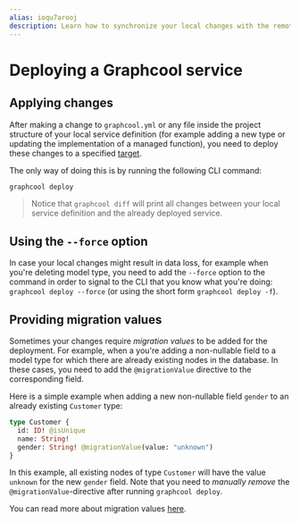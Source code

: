 ```yaml
---
alias: ioqu7arooj
description: Learn how to synchronize your local changes with the remote Graphcool project.
---
```


# Deploying a Graphcool service

## Applying changes

After making a change to `graphcool.yml` or any file inside the project structure of your local service definition (for example adding a new type or updating the implementation of a managed function), you need to deploy these changes to a specified [target](!alias-zoug8seen4).

The only way of doing this is by running the following CLI command:

```sh
graphcool deploy
``` 

> Notice that `graphcool diff` will print all changes between your local service definition and the already deployed service.

## Using the `--force` option

In case your local changes might result in data loss, for example when you're deleting model type, you need to add the `--force` option to the command in order to signal to the CLI that you know what you're doing: `graphcool deploy --force` (or using the short form `graphcool deploy -f`).


## Providing migration values

Sometimes your changes require _migration values_ to be added for the deployment. For example, when a you're adding a non-nullable field to a model type for which there are already existing nodes in the database. In these cases, you need to add the `@migrationValue` directive to the corresponding field. 

Here is a simple example when adding a new non-nullable field `gender` to an already existing `Customer` type:

```graphql
type Customer {
  id: ID! @isUnique
  name: String!
  gender: String! @migrationValue(value: "unknown")
}
```

In this example, all existing nodes of type `Customer` will have the value `unknown` for the new `gender` field. Note that you need to _manually remove_ the `@migrationValue`-directive after running `graphcool deploy`.

You can read more about migration values [here](!alias-paesahku9t).

